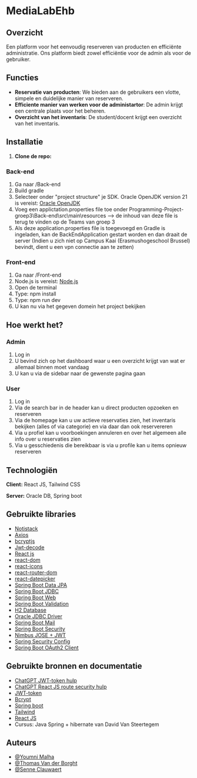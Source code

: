 # MediaLabEhb

## Overzicht
Een platform voor het eenvoudig reserveren van producten en efficiënte administratie. Ons platform biedt zowel efficiëntie voor de admin als voor de gebruiker.

## Functies
- **Reservatie van producten**: We bieden aan de gebruikers een vlotte, simpele en duidelijke manier van reserveren.
- **Efficiente manier van werken voor de administartor**: De admin krijgt een centrale plaats voor het beheren.
- **Overzicht van het inventaris**: De student/docent krijgt een overzicht van het inventaris.

## Installatie

1. **Clone de repo:**

### Back-end

1. Ga naar /Back-end
2. Build gradle
3. Selecteer onder "project structure" je SDK. Oracle OpenJDK version 21 is vereist: [Oracle OpenJDK](https://www.oracle.com/java/technologies/javase-downloads.html)
4. Voeg een applictation.properties file toe onder Programming-Project-groep3\Back-end\src\main\resources --> de inhoud van deze file is terug te vinden op de Teams van groep 3
5. Als deze application.properties file is toegevoegd en Gradle is ingeladen, kan de BackEndApplication gestart worden en dan draait de server (Indien u zich niet op Campus Kaai (Erasmushogeschool Brussel) bevindt, dient u een vpn connectie aan te zetten)

### Front-end

1. Ga naar /Front-end
2. Node.js is vereist: [Node.js](https://nodejs.org/)
3. Open de terminal
4. Type: npm install
5. Type: npm run dev
6. U kan nu via het gegeven domein het project bekijken

## Hoe werkt het?

### Admin

1. Log in
2. U bevind zich op het dashboard waar u een overzicht krijgt van wat er allemaal binnen moet vandaag
3. U kan u via de sidebar naar de gewenste pagina gaan

### User

1. Log in
2. Via de search bar in de header kan u direct producten opzoeken en reserveren
3. Via de homepage kan u uw actieve reservaties zien, het inventaris bekijken (alles of via categorie) en via daar dan ook reservereren
4. Via u profiel kan u voorboekingen annuleren en over het algemeen alle info over u reservaties zien
5. Via u gesschiedenis die bereikbaar is via u profile kan u items opnieuw reserveren

## Technologiën

**Client:** React JS, Tailwind CSS

**Server:** Oracle DB, Spring boot


## Gebruikte libraries
- [Notistack](https://www.npmjs.com/package/notistack)
- [Axios](https://axios-http.com/docs/intro)
- [bcryptjs](https://www.npmjs.com/package/bcryptjs)
- [Jwt-decode](https://www.npmjs.com/package/notistack)
- [React js](https://react.dev/)
- [react-dom](https://legacy.reactjs.org/docs/react-dom.html)
- [react-icons](https://www.npmjs.com/package/react-icons)
- [react-router-dom](https://www.npmjs.com/package/react-router-dom)
- [react-datepicker](https://www.npmjs.com/package/react-datepicker)
- [Spring Boot Data JPA](https://www.npmjs.com/package/bcryptjs)
- [Spring Boot JDBC](https://spring.io/guides/gs/relational-data-access)
- [Spring Boot Web](https://spring.io/guides/gs/spring-boot)
- [Spring Boot Validation](https://spring.io/guides/gs/validating-form-input)
- [H2 Database](https://www.h2database.com/html/main.html)
- [Oracle JDBC Driver](https://www.oracle.com/database/technologies/appdev/jdbc-downloads.html)
- [Spring Boot Mail](https://www.baeldung.com/spring-email)
- [Spring Boot Security](https://spring.io/guides/gs/securing-web)
- [Nimbus JOSE + JWT](https://connect2id.com/products/nimbus-jose-jwt)
- [Spring Security Config](https://spring.io/projects/spring-security)
- [Spring Boot OAuth2 Client](https://spring.io/guides/tutorials/spring-boot-oauth2)

## Gebruikte bronnen en documentatie
- [ChatGPT JWT-token hulp](https://chatgpt.com/share/c8861603-c97a-44e1-a80b-cc83cbc150d5)
- [ChatGPT React JS route security hulp](https://chatgpt.com/share/a0268d33-7462-4fb6-9c37-643fb92d03d4)
- [JWT-token](https://connect2id.com/products/nimbus-jose-jwt)
- [Bcrypt](https://www.baeldung.com/spring-security-registration-password-encoding-bcrypt)
- [Spring boot](https://spring.io/projects/spring-boot)
- [Tailwind](https://tailwindcss.com/docs/)
- [React JS](https://react.dev/learn)
- Cursus: Java Spring + hibernate van David Van Steertegem

## Auteurs
- [@Youmni Malha](https://github.com/Youmni)
- [@Thomas Van der Borght](https://github.com/ThomasVanderBorght)
- [@Senne Clauwaert](https://github.com/clauwaesenne)
